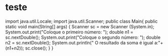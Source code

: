 # teste
import java.util.Locale;
import java.util.Scanner;
public class Main{
    public static void main(String[] args) {
        Scanner sc = new Scanner (System.in);
        System.out.print("Coloque o primeiro número: ");
        double n1 = sc.nextDouble();
        System.out.print("Coloque o segundo número: ");
        double n2 = sc.nextDouble();
        System.out.println(" O resultado da soma é igual a:"+(n1+n2));
        sc.close();
    }
}
